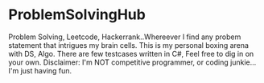 # ProblemSolvingHub
Problem Solving, Leetcode, Hackerrank..Whereever I find any probem statement that intrigues my brain cells.
This is my personal boxing arena with DS, Algo.
There are few testcases written in C#, Feel free to dig in on your own.
Disclaimer: I'm NOT competitive programmer, or coding junkie... I'm just having fun.
